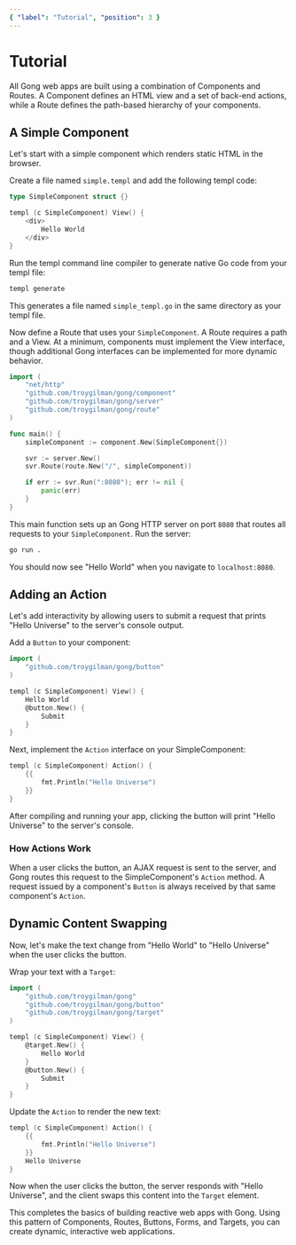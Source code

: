 ```yaml
---
{ "label": "Tutorial", "position": 3 }
---
```


# Tutorial

All Gong web apps are built using a combination of Components and Routes. A Component defines an HTML view and a set of back-end actions, while a Route defines the path-based hierarchy of your components.

## A Simple Component

Let's start with a simple component which renders static HTML in the browser.

Create a file named `simple.templ` and add the following templ code:

```go
type SimpleComponent struct {}

templ (c SimpleComponent) View() {
	<div>
		Hello World
	</div>
}
```

Run the templ command line compiler to generate native Go code from your templ file:

```bash
templ generate
```

This generates a file named `simple_templ.go` in the same directory as your templ file.

Now define a Route that uses your `SimpleComponent`. A Route requires a path and a View. At a minimum, components must implement the View interface, though additional Gong interfaces can be implemented for more dynamic behavior.

```go
import (
	"net/http"
	"github.com/troygilman/gong/component"
	"github.com/troygilman/gong/server"
	"github.com/troygilman/gong/route"
)

func main() {
	simpleComponent := component.New(SimpleComponent{})

	svr := server.New()
	svr.Route(route.New("/", simpleComponent))

	if err := svr.Run(":8080"); err != nil {
		panic(err)
	}
}
```

This main function sets up an Gong HTTP server on port `8080` that routes all requests to your `SimpleComponent`. Run the server:

```bash
go run .
```

You should now see "Hello World" when you navigate to `localhost:8080`.

## Adding an Action

Let's add interactivity by allowing users to submit a request that prints "Hello Universe" to the server's console output.

Add a `Button` to your component:

```go
import (
	"github.com/troygilman/gong/button"
)

templ (c SimpleComponent) View() {
	Hello World
	@button.New() {
		Submit
	}
}
```

Next, implement the `Action` interface on your SimpleComponent:

```go
templ (c SimpleComponent) Action() {
	{{
		fmt.Println("Hello Universe")
	}}
}
```

After compiling and running your app, clicking the button will print "Hello Universe" to the server's console.

### How Actions Work

When a user clicks the button, an AJAX request is sent to the server, and Gong routes this request to the SimpleComponent's `Action` method. A request issued by a component's `Button` is always received by that same component's `Action`.

## Dynamic Content Swapping

Now, let's make the text change from "Hello World" to "Hello Universe" when the user clicks the button.

Wrap your text with a `Target`:

```go
import (
	"github.com/troygilman/gong"
	"github.com/troygilman/gong/button"
	"github.com/troygilman/gong/target"
)

templ (c SimpleComponent) View() {
	@target.New() {
		Hello World
	}
	@button.New() {
		Submit
	}
}
```

Update the `Action` to render the new text:

```go
templ (c SimpleComponent) Action() {
	{{
		fmt.Println("Hello Universe")
	}}
	Hello Universe
}
```

Now when the user clicks the button, the server responds with "Hello Universe", and the client swaps this content into the `Target` element.

This completes the basics of building reactive web apps with Gong. Using this pattern of Components, Routes, Buttons, Forms, and Targets, you can create dynamic, interactive web applications.
